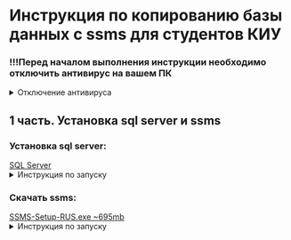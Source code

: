 <h1>Инструкция по копированию базы данных с ssms для студентов КИУ</h1>
<h3>!!!Перед началом выполнения инструкции необходимо отключить антивирус на вашем ПК</h3>
<details>
<summary>Отключение антивируса</summary>

Нажимаем на значок антивируса
<img src="images/antivirus1.png" alt="Значок антивируса">

Переходим в раздел "Защита от вирусов и угроз"
<img src="images/antivirus2.png" alt="Переход в нужынй раздел">

Переходим в управление настройками
<img src="images/antivirus3.png" alt="Управление настройками">

Переключаем все ползунки
<img src="images/antivirus4.png" alt="Переключение ползунков">

Готово
</details>
<h2>1 часть. Установка sql server и ssms</h2>

<h3>Установка sql server:</h3> <a href="https://github.com/MaksimFomin06/instructions-for-copying-a-database-from-SSMS/raw/refs/heads/main/sql%20server/SQL2022-SSEI-Dev.exe?download=" download>SQL Server </a>
<details>
<summary>Инструкция по запуску</summary>
<ul>
<li>
Запускаем файл
<img src="images/sql1.png" alt="Запуск exe файла">
</li>
<li>
В всплывающем окне разрешаем внесение изменений на устройстве("Да")
</li>
<li>
Выбираем тип установки "Базовая"
<img src="images/sql2.png" alt="Базовая">
</li>
<li>
Нажимаем "Принять"
<img src="images/sql3.png" alt="">
</li>
<li>
Проверяем место установки и нажимаем кнопку "Установить"
<img src="images/sql4.png" alt="">
</li>
<li>
Ждем конца установки. Размер ~8.5gb.
Нажимаем "Закрыть" и "Да"
<img src="images/sql5.png" alt="">
</li>
</ul>
</details>

<h3>Скачать ssms:</h3> <a href="https://github.com/MaksimFomin06/instructions-for-copying-a-database-from-SSMS/raw/refs/heads/main/ssms/SSMS-Setup-RUS.exe?download=" download>SSMS-Setup-RUS.exe ~695mb</a>
<details>
<summary>Инструкция по запуску</summary>
</details>